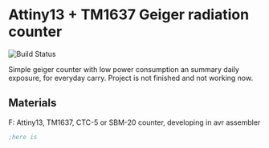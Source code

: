 Attiny13 + TM1637 Geiger radiation counter
=========
![Build Status](https://github.com/xbooran/attiny13geiger/actions/workflows/ci.yml/badge.svg?branch=master)

Simple geiger counter with low power consumption an summary daily exposure, for everyday carry. 
Project is not finished and not working now.

Materials
--------------
F: Attiny13, TM1637, CTC-5 or SBM-20 counter, developing in avr assembler
```asm
;here is
```
